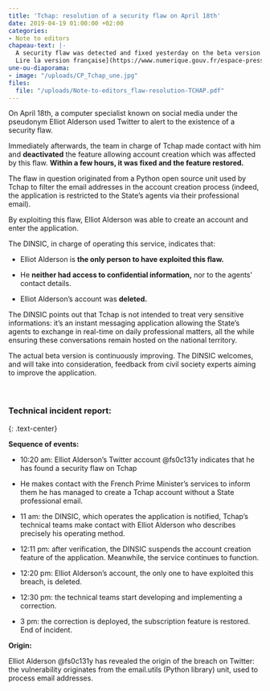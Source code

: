 ```yaml
---
title: 'Tchap: resolution of a security flaw on April 18th'
date: 2019-04-19 01:00:00 +02:00
categories:
- Note to editors
chapeau-text: |-
  A security flaw was detected and fixed yesterday on the beta version of Tchap, the French State’s instant messaging application, before it caused any breach of confidential information, before the official launch of Tchap. Incident report.
  Lire la version française](https://www.numerique.gouv.fr/espace-presse/tchap-resolution-le-18-avril-dune-faille-de-securite/)
une-ou-diaporama:
- image: "/uploads/CP_Tchap_une.jpg"
files:
  file: "/uploads/Note-to-editors_flaw-resolution-TCHAP.pdf"
---
```


On April 18th, a computer specialist known on social media under the pseudonym Elliot Alderson used Twitter to alert to the existence of a security flaw.

Immediately afterwards, the team in charge of Tchap made contact with him and **deactivated** the feature allowing account creation which was affected by this flaw. **Within a few hours, it was fixed and the feature restored.**

The flaw in question originated from a Python open source unit used by Tchap to filter the email addresses in the account creation process (indeed, the application is restricted to the State’s agents via their professional email).

By exploiting this flaw, Elliot Alderson was able to create an account and enter the application.

The DINSIC, in charge of operating this service, indicates that:

* Elliot Alderson is **the only person to have exploited this flaw.**


* He **neither had access to confidential information,** nor to the agents’ contact details.


* Elliot Alderson’s account was **deleted.**


The DINSIC points out that Tchap is not intended to treat very sensitive informations: it’s an instant messaging application allowing the State’s agents to exchange in real-time on daily professional matters, all the while ensuring these conversations remain hosted on the national territory.

The actual beta version is continuously improving. The DINSIC welcomes, and will take into consideration, feedback from civil society experts aiming to improve the application.
<br>
<br>
<br>
### Technical incident report:
{: .text-center}

**Sequence of events:**

* 10:20 am: Elliot Alderson’s Twitter account @fs0c131y indicates that he has found a security flaw on Tchap

* He makes contact with the French Prime Minister’s services to inform them he has managed to create a Tchap account without a State professional email.

* 11 am: the DINSIC, which operates the application is notified, Tchap’s technical teams make contact with Elliot Alderson who describes precisely his operating method.

* 12:11 pm: after verification, the DINSIC suspends the account creation feature of the application. Meanwhile, the service continues to function.

* 12:20 pm: Elliot Alderson’s account, the only one to have exploited this breach, is deleted.

* 12:30 pm: the technical teams start developing and implementing a correction.

* 3 pm: the correction is deployed, the subscription feature is restored. End of incident.

**Origin:**

Elliot Alderson @fs0c131y has revealed the origin of the breach on Twitter: the vulnerability originates from the email.utils (Python library) unit, used to process email addresses.